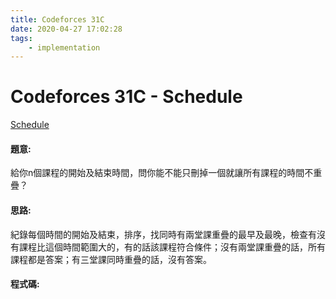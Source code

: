 ```yaml
---
title: Codeforces 31C
date: 2020-04-27 17:02:28
tags:
    - implementation
---
```

# Codeforces 31C - Schedule
[Schedule](https://codeforces.com/problemset/problem/31/c)

#### 題意:
給你n個課程的開始及結束時間，問你能不能只刪掉一個就讓所有課程的時間不重疊？
<!-- more -->
#### 思路:
紀錄每個時間的開始及結束，排序，找同時有兩堂課重疊的最早及最晚，檢查有沒有課程比這個時間範圍大的，有的話該課程符合條件；沒有兩堂課重疊的話，所有課程都是答案；有三堂課同時重疊的話，沒有答案。

#### 程式碼:
<script src="https://gist.github.com/Daviswww/397506b1a3517cded062fec9603cbfd6.js"></script>